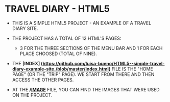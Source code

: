 # TRAVEL DIARY - HTML5

* THIS IS A SIMPLE HTML5 PROJECT - AN EXAMPLE OF A TRAVEL DIARY SITE.

* THE PROJECT HAS A TOTAL OF 12 HTML'S PAGES:
  * 3 FOR THE THREE SECTIONS OF THE MENU BAR AND 1 FOR EACH PLACE CHOOSED (TOTAL OF NINE).

* THE **[INDEX] (https://github.com/luisa-bueno/HTML5--simple-travel-diary-example-site./blob/master/index.html)** FILE IS THE "HOME PAGE" (OR THE "TRIP" PAGE). WE START FROM THERE AND THEN ACCESS THE OTHER PAGES.

* AT THE **/[IMAGE](https://github.com/luisa-bueno/HTML5--simple-travel-diary-example-site./tree/master/images)**  FILE, YOU CAN FIND THE IMAGES THAT WERE USED ON THE PROJECT.
